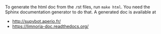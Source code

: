 To generate the html doc from the .rst files, run `make html`. 
You need the Sphinx documentation generator to do that.
A generated doc is available at

* http://supybot.aperio.fr/
* https://limnoria-doc.readthedocs.org/ 
